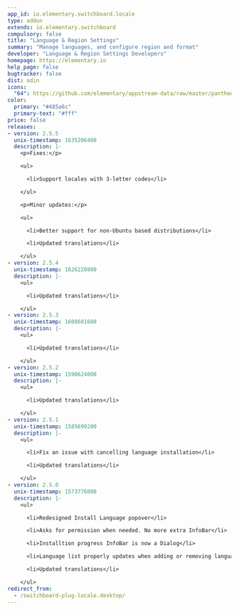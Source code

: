 ```yaml
---
app_id: io.elementary.switchboard.locale
type: addon
extends: io.elementary.switchboard
compulsory: false
title: "Language & Region Settings"
summary: "Manage languages, and configure region and format"
developer: "Language & Region Settings Developers"
homepage: https://elementary.io
help_page: false
bugtracker: false
dist: odin
icons:
  "64": https://github.com/elementary/appstream-data/raw/master/pantheon-data/main/icons/64x64/switchboard-plug-locale_preferences-desktop-locale.png
color:
  primary: "#485a6c"
  primary-text: "#fff"
price: false
releases:
- version: 2.5.5
  unix-timestamp: 1635206400
  description: |-
    <p>Fixes:</p>

    <ul>

      <li>Support locales with 3-letter codes</li>

    </ul>

    <p>Minor updates:</p>

    <ul>

      <li>Better support for non-Ubuntu based distributions</li>

      <li>Updated translations</li>

    </ul>
- version: 2.5.4
  unix-timestamp: 1626220800
  description: |-
    <ul>

      <li>Updated translations</li>

    </ul>
- version: 2.5.3
  unix-timestamp: 1608681600
  description: |-
    <ul>

      <li>Updated translations</li>

    </ul>
- version: 2.5.2
  unix-timestamp: 1590624000
  description: |-
    <ul>

      <li>Updated translations</li>

    </ul>
- version: 2.5.1
  unix-timestamp: 1585699200
  description: |-
    <ul>

      <li>Fix an issue with cancelling language installation</li>

      <li>Updated translations</li>

    </ul>
- version: 2.5.0
  unix-timestamp: 1573776000
  description: |-
    <ul>

      <li>Redesigned Install Language popover</li>

      <li>Asks for permission when needed. No more extra InfoBar</li>

      <li>Installtion progress InfoBar is now a Dialog</li>

      <li>Language list properly updates when adding or removing languages</li>

      <li>Updated translations</li>

    </ul>
redirect_from:
  - /switchboard-plug-locale.desktop/
---
```


